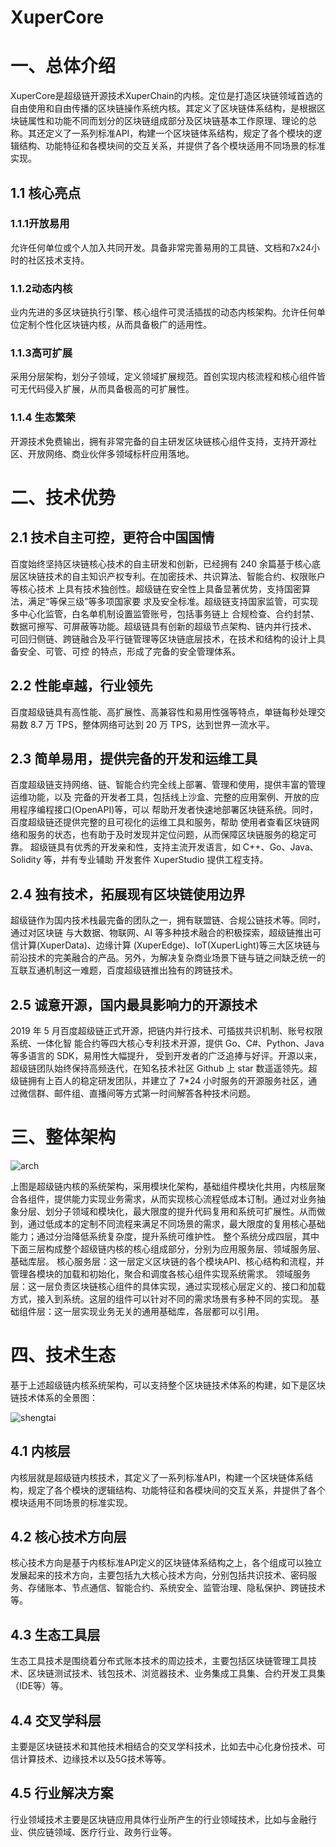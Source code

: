 # XuperCore

# 一、总体介绍
XuperCore是超级链开源技术XuperChain的内核。定位是打造区块链领域首选的自由使用和自由传播的区块链操作系统内核。其定义了区块链体系结构，是根据区块链属性和功能不同而划分的区块链组成部分及区块链基本工作原理、理论的总称。其还定义了一系列标准API，构建一个区块链体系结构，规定了各个模块的逻辑结构、功能特征和各模块间的交互关系，并提供了各个模块适用不同场景的标准实现。

## 1.1 核心亮点

### 1.1.1开放易用
允许任何单位或个人加入共同开发。具备非常完善易用的工具链、文档和7x24小时的社区技术支持。
### 1.1.2动态内核
业内先进的多区块链执行引擎、核心组件可灵活插拔的动态内核架构。允许任何单位定制个性化区块链内核，从而具备极广的适用性。
### 1.1.3高可扩展
采用分层架构，划分子领域，定义领域扩展规范。首创实现内核流程和核心组件皆可无代码侵入扩展，从而具备极高的可扩展性。
### 1.1.4 生态繁荣
开源技术免费输出，拥有非常完备的自主研发区块链核心组件支持，支持开源社区、开放网络、商业伙伴多领域标杆应用落地。

# 二、技术优势

## 2.1 技术自主可控，更符合中国国情

百度始终坚持区块链核心技术的自主研发和创新，已经拥有 240 余篇基于核心底层区块链技术的自主知识产权专利。在加密技术、共识算法、智能合约、权限账户等核心技术 上具有技术独创性。超级链在安全性上具备显著优势，支持国密算法，满足“等保三级”等多项国家要 求及安全标准。超级链支持国家监管，可实现多中心化监管，白名单机制设置监管账号，包括事务链上 合规检查、合约封禁、数据可擦写、可屏蔽等功能。超级链具有创新的超级节点架构、链内并行技术、 可回归侧链、跨链融合及平行链管理等区块链底层技术，在技术和结构的设计上具备安全、可管、可控 的特点，形成了完备的安全管理体系。

## 2.2 性能卓越，行业领先

百度超级链具有高性能、高扩展性、高兼容性和易用性强等特点，单链每秒处理交易数 8.7 万 TPS，整体网络可达到 20 万 TPS，达到世界一流水平。

## 2.3 简单易用，提供完备的开发和运维工具

百度超级链支持网络、链、智能合约完全线上部署、管理和使用，提供丰富的管理运维功能，以及 完备的开发者工具，包括线上沙盒、完整的应用案例、开放的应用程序编程接口(OpenAPI)等，可以 帮助开发者快速地部署区块链系统。同时，百度超级链还提供完整的且可视化的运维工具和服务，帮助 使用者查看区块链网络和服务的状态，也有助于及时发现并定位问题，从而保障区块链服务的稳定可靠。 超级链具有优秀的开发亲和性，支持主流开发语言，如 C++、Go、Java、Solidity 等，并有专业辅助 开发套件 XuperStudio 提供工程支持。

## 2.4 独有技术，拓展现有区块链使用边界

超级链作为国内技术栈最完备的团队之一，拥有联盟链、合规公链技术等。同时，通过对区块链 与大数据、物联网、AI 等多种技术融合的积极探索，超级链推出可信计算(XuperData)、边缘计算 (XuperEdge)、IoT(XuperLight)等三大区块链与前沿技术的完美融合的产品。另外，为解决复杂商业场景下链与链之间缺乏统一的互联互通机制这一难题，百度超级链推出独有的跨链技术。

## 2.5 诚意开源，国内最具影响力的开源技术

2019 年 5 月百度超级链正式开源，把链内并行技术、可插拔共识机制、账号权限系统、一体化智 能合约等四大核心专利技术开源，提供 Go、C#、Python、Java 等多语言的 SDK，易用性大幅提升， 受到开发者的广泛追捧与好评。开源以来，超级链团队始终保持高频迭代，在知名技术社区 Github 上 star 数遥遥领先。超级链拥有上百人的稳定研发团队，并建立了 7*24 小时服务的开源服务社区，通过微信群、邮件组、直播间等方式第一时间解答各种技术问题。

# 三、整体架构

![arch](https://raw.githubusercontent.com/xuperchain/docs/master/source/images/jiagou.png)

上图是超级链内核的系统架构，采用模块化架构，基础组件模块化共用，内核层聚合各组件，提供能力实现业务需求，从而实现核心流程低成本订制。通过对业务抽象分层、划分子领域和模块化，最大限度的提升代码复用和系统可扩展性。从而做到，通过低成本的定制不同流程来满足不同场景的需求，最大限度的复用核心基础能力；通过分治降低系统复杂度，提升系统可维护性。
整个系统分成四层，其中下面三层构成整个超级链内核的核心组成部分，分别为应用服务层、领域服务层、基础库层。
核心服务层：这一层定义区块链的各个模块API、核心结构和流程，并管理各模块的加载和初始化，聚合和调度各核心组件实现系统需求。
领域服务层：这一层负责区块链核心组件的具体实现，通过实现核心层定义的、接口和加载方式，接入到系统。这层的组件可以针对不同的需求场景有多种不同的实现。
基础组件层：这一层实现业务无关的通用基础库，各层都可以引用。

# 四、技术生态
基于上述超级链内核系统架构，可以支持整个区块链技术体系的构建，如下是区块链技术体系的全景图：

![shengtai](https://raw.githubusercontent.com/xuperchain/docs/master/source/images/shengtai.png)
 
## 4.1 内核层

内核层就是超级链内核技术，其定义了一系列标准API，构建一个区块链体系结构，规定了各个模块的逻辑结构、功能特征和各模块间的交互关系，并提供了各个模块适用不同场景的标准实现。

## 4.2 核心技术方向层

核心技术方向是基于内核标准API定义的区块链体系结构之上，各个组成可以独立发展起来的技术方向，主要包括九大核心技术方向，分别包括共识技术、密码服务、存储账本、节点通信、智能合约、系统安全、监管治理、隐私保护、跨链技术等。

## 4.3 生态工具层

生态工具技术是围绕着分布式账本技术的周边技术，主要包括区块链管理工具技术、区块链测试技术、钱包技术、浏览器技术、业务集成工具集、合约开发工具集（IDE等）等。

## 4.4 交叉学科层

主要是区块链技术和其他技术相结合的交叉学科技术，比如去中心化身份技术、可信计算技术、边缘技术以及5G技术等等。

## 4.5 行业解决方案
行业领域技术主要是区块链应用具体行业所产生的行业领域技术，比如与金融行业、供应链领域、医疗行业、政务行业等。
